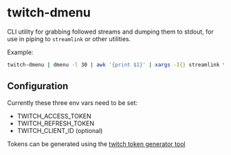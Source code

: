 
# twitch-dmenu

CLI utility for grabbing followed streams and dumping them to stdout, for use in piping to `streamlink` or other utilities.

Example:

```sh
twitch-dmenu | dmenu -l 30 | awk '{print $1}' | xargs -I{} streamlink twitch.tv/{} best --player vlc
```

## Configuration

Currently these three env vars need to be set:

* TWITCH_ACCESS_TOKEN
* TWITCH_REFRESH_TOKEN
* TWITCH_CLIENT_ID (optional)

Tokens can be generated using the [twitch token generator tool](https://twitchtokengenerator.com/)
